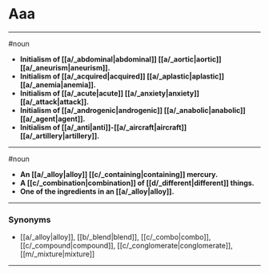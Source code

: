 # Aaa
---
#noun
- **Initialism of [[a/_abdominal|abdominal]] [[a/_aortic|aortic]] [[a/_aneurism|aneurism]].**
- **Initialism of [[a/_acquired|acquired]] [[a/_aplastic|aplastic]] [[a/_anemia|anemia]].**
- **Initialism of [[a/_acute|acute]] [[a/_anxiety|anxiety]] [[a/_attack|attack]].**
- **Initialism of [[a/_androgenic|androgenic]] [[a/_anabolic|anabolic]] [[a/_agent|agent]].**
- **Initialism of [[a/_anti|anti]]-[[a/_aircraft|aircraft]] [[a/_artillery|artillery]].**
---
#noun
- **An [[a/_alloy|alloy]] [[c/_containing|containing]] mercury.**
- **A [[c/_combination|combination]] of [[d/_different|different]] things.**
- **One of the ingredients in an [[a/_alloy|alloy]].**
---
### Synonyms
- [[a/_alloy|alloy]], [[b/_blend|blend]], [[c/_combo|combo]], [[c/_compound|compound]], [[c/_conglomerate|conglomerate]], [[m/_mixture|mixture]]
---
